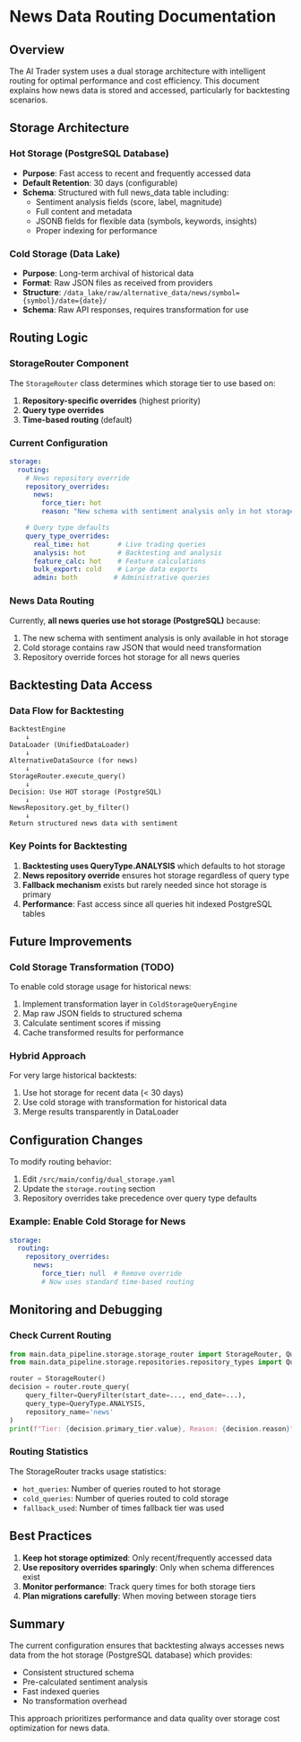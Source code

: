 # News Data Routing Documentation

## Overview

The AI Trader system uses a dual storage architecture with intelligent routing for optimal performance and cost efficiency. This document explains how news data is stored and accessed, particularly for backtesting scenarios.

## Storage Architecture

### Hot Storage (PostgreSQL Database)

- **Purpose**: Fast access to recent and frequently accessed data
- **Default Retention**: 30 days (configurable)
- **Schema**: Structured with full news_data table including:
  - Sentiment analysis fields (score, label, magnitude)
  - Full content and metadata
  - JSONB fields for flexible data (symbols, keywords, insights)
  - Proper indexing for performance

### Cold Storage (Data Lake)

- **Purpose**: Long-term archival of historical data
- **Format**: Raw JSON files as received from providers
- **Structure**: `/data_lake/raw/alternative_data/news/symbol={symbol}/date={date}/`
- **Schema**: Raw API responses, requires transformation for use

## Routing Logic

### StorageRouter Component

The `StorageRouter` class determines which storage tier to use based on:

1. **Repository-specific overrides** (highest priority)
2. **Query type overrides**
3. **Time-based routing** (default)

### Current Configuration

```yaml
storage:
  routing:
    # News repository override
    repository_overrides:
      news:
        force_tier: hot
        reason: "New schema with sentiment analysis only in hot storage"

    # Query type defaults
    query_type_overrides:
      real_time: hot       # Live trading queries
      analysis: hot        # Backtesting and analysis
      feature_calc: hot    # Feature calculations
      bulk_export: cold    # Large data exports
      admin: both         # Administrative queries
```

### News Data Routing

Currently, **all news queries use hot storage (PostgreSQL)** because:

1. The new schema with sentiment analysis is only available in hot storage
2. Cold storage contains raw JSON that would need transformation
3. Repository override forces hot storage for all news queries

## Backtesting Data Access

### Data Flow for Backtesting

```
BacktestEngine
    ↓
DataLoader (UnifiedDataLoader)
    ↓
AlternativeDataSource (for news)
    ↓
StorageRouter.execute_query()
    ↓
Decision: Use HOT storage (PostgreSQL)
    ↓
NewsRepository.get_by_filter()
    ↓
Return structured news data with sentiment
```

### Key Points for Backtesting

1. **Backtesting uses QueryType.ANALYSIS** which defaults to hot storage
2. **News repository override** ensures hot storage regardless of query type
3. **Fallback mechanism** exists but rarely needed since hot storage is primary
4. **Performance**: Fast access since all queries hit indexed PostgreSQL tables

## Future Improvements

### Cold Storage Transformation (TODO)

To enable cold storage usage for historical news:

1. Implement transformation layer in `ColdStorageQueryEngine`
2. Map raw JSON fields to structured schema
3. Calculate sentiment scores if missing
4. Cache transformed results for performance

### Hybrid Approach

For very large historical backtests:

1. Use hot storage for recent data (< 30 days)
2. Use cold storage with transformation for historical data
3. Merge results transparently in DataLoader

## Configuration Changes

To modify routing behavior:

1. Edit `/src/main/config/dual_storage.yaml`
2. Update the `storage.routing` section
3. Repository overrides take precedence over query type defaults

### Example: Enable Cold Storage for News

```yaml
storage:
  routing:
    repository_overrides:
      news:
        force_tier: null  # Remove override
        # Now uses standard time-based routing
```

## Monitoring and Debugging

### Check Current Routing

```python
from main.data_pipeline.storage.storage_router import StorageRouter, QueryType
from main.data_pipeline.storage.repositories.repository_types import QueryFilter

router = StorageRouter()
decision = router.route_query(
    query_filter=QueryFilter(start_date=..., end_date=...),
    query_type=QueryType.ANALYSIS,
    repository_name='news'
)
print(f"Tier: {decision.primary_tier.value}, Reason: {decision.reason}")
```

### Routing Statistics

The StorageRouter tracks usage statistics:

- `hot_queries`: Number of queries routed to hot storage
- `cold_queries`: Number of queries routed to cold storage
- `fallback_used`: Number of times fallback tier was used

## Best Practices

1. **Keep hot storage optimized**: Only recent/frequently accessed data
2. **Use repository overrides sparingly**: Only when schema differences exist
3. **Monitor performance**: Track query times for both storage tiers
4. **Plan migrations carefully**: When moving between storage tiers

## Summary

The current configuration ensures that backtesting always accesses news data from the hot storage (PostgreSQL database) which provides:

- Consistent structured schema
- Pre-calculated sentiment analysis
- Fast indexed queries
- No transformation overhead

This approach prioritizes performance and data quality over storage cost optimization for news data.
